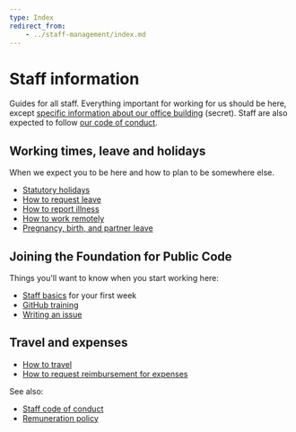 ```yaml
---
type: Index
redirect_from:
    - ../staff-management/index.md
---
```


# Staff information

Guides for all staff. Everything important for working for us should be here, except [specific information about our office building](https://docs.google.com/document/d/1KJx7p1ep8MEYQ6YmQc4iJesLCRP8UmGAHL3PiZBs-GE/edit) (secret). Staff are also expected to follow [our code of conduct](../../CODE_OF_CONDUCT.md).

## Working times, leave and holidays

When we expect you to be here and how to plan to be somewhere else.

* [Statutory holidays](../../organization/yearly-schedule.md)
* [How to request leave](leave.md)
* [How to report illness](sickness.md)
* [How to work remotely](remote-working.md)
* [Pregnancy, birth, and partner leave](parental-leave.md)

## Joining the Foundation for Public Code

Things you'll want to know when you start working here:

* [Staff basics](../../contributor-guides/for-staff.md) for your first week
* [GitHub training](../trainings/github-for-newcomers.md)
* [Writing an issue](../trainings/writing-issues.md)

## Travel and expenses

* [How to travel](travel.md)
* [How to request reimbursement for expenses](expense.md)

See also:

* [Staff code of conduct](../../organization/staff-code-of-conduct.md)
* [Remuneration policy](../../organization/remuneration-policy.md)
